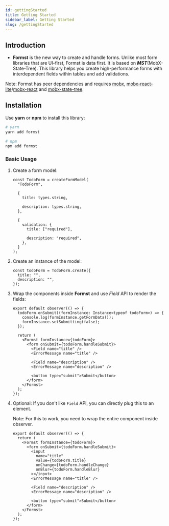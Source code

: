 ```yaml
---
id: gettingStarted
title: Getting Started
sidebar_label: Getting Started
slug: /gettingStarted
---
```


## Introduction

- **Formst** is the new way to create and handle forms. Unlike most form libraries that are UI-first, Formst is data first. It is based on **_MST_**(MobX-State-Tree). This library helps you create high-performance forms with interdependent fields within tables and add validations.

Note: Formst has peer dependencies and requires [mobx](https://mobx.js.org/), [mobx-react-lite](https://www.npmjs.com/package/mobx-react-lite)/[mobx-react](https://github.com/mobxjs/mobx-react) and [mobx-state-tree](https://mobx-state-tree.js.org/).

## Installation

Use **yarn** or **npm** to install this library:

```bash
# yarn
yarn add formst

# npm
npm add formst
```

### Basic Usage

1. Create a form model:

   ```tsx
   const TodoForm = createFormModel(
     "TodoForm",

     {
       title: types.string,

       description: types.string,
     },

     {
       validation: {
         title: ["required"],

         description: "required",
       },
     }
   );
   ```

2. Create an instance of the model:

   ```tsx
   const todoForm = TodoForm.create({
     title: "",
     description: "",
   });
   ```

3. Wrap the components inside **Formst** and use _Field_ API to render the fields:

   ```tsx
   export default observer(() => {
     todoForm.onSubmit((formInstance: Instance<typeof todoForm>) => {
       console.log(formInstance.getFormData());
       formInstance.setSubmitting(false);
     });

     return (
       <Formst formInstance={todoForm}>
         <form onSubmit={todoForm.handleSubmit}>
           <Field name="title" />
           <ErrorMessage name="title" />

           <Field name="description" />
           <ErrorMessage name="description" />

           <button type="submit">Submit</button>
         </form>
       </Formst>
     );
   });
   ```

4. Optional: If you don't like `Field` API, you can directly plug this to an element.

   Note: For this to work, you need to wrap the entire component inside observer.

   ```tsx
   export default observer(() => {
     return (
       <Formst formInstance={todoForm}>
         <form onSubmit={todoForm.handleSubmit}>
           <input
             name="title"
             value={todoForm.title}
             onChange={todoForm.handleChange}
             onBlur={todoForm.handleBlur}
           ></input>
           <ErrorMessage name="title" />

           <Field name="description" />
           <ErrorMessage name="description" />

           <button type="submit">Submit</button>
         </form>
       </Formst>
     );
   });
   ```

